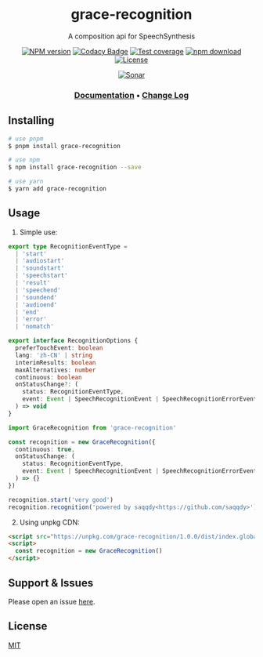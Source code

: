 <div style="text-align: center;" align="center">

# grace-recognition

A composition api for SpeechSynthesis

[![NPM version][npm-image]][npm-url]
[![Codacy Badge][codacy-image]][codacy-url]
[![Test coverage][codecov-image]][codecov-url]
[![npm download][download-image]][download-url]
[![License][license-image]][license-url]

[![Sonar][sonar-image]][sonar-url]

</div>

<div style="text-align: center; margin-bottom: 20px;" align="center">

### **[Documentation](https://www.saqqdy.com/grace-recognition)** • **[Change Log](./CHANGELOG.md)**

</div>

## Installing

```bash
# use pnpm
$ pnpm install grace-recognition

# use npm
$ npm install grace-recognition --save

# use yarn
$ yarn add grace-recognition
```

## Usage

1. Simple use:

```ts
export type RecognitionEventType =
  | 'start'
  | 'audiostart'
  | 'soundstart'
  | 'speechstart'
  | 'result'
  | 'speechend'
  | 'soundend'
  | 'audioend'
  | 'end'
  | 'error'
  | 'nomatch'

export interface RecognitionOptions {
  preferTouchEvent: boolean
  lang: 'zh-CN' | string
  interimResults: boolean
  maxAlternatives: number
  continuous: boolean
  onStatusChange?: (
    status: RecognitionEventType,
    event: Event | SpeechRecognitionEvent | SpeechRecognitionErrorEvent
  ) => void
}

import GraceRecognition from 'grace-recognition'

const recognition = new GraceRecognition({
  continuous: true,
  onStatusChange: (
    status: RecognitionEventType,
    event: Event | SpeechRecognitionEvent | SpeechRecognitionErrorEvent
  ) => {}
})

recognition.start('very good')
recognition.recognition('powered by saqqdy<https://github.com/saqqdy>')
```

2. Using unpkg CDN:

```html
<script src="https://unpkg.com/grace-recognition/1.0.0/dist/index.global.prod.js"></script>
<script>
  const recognition = new GraceRecognition()
</script>
```

## Support & Issues

Please open an issue [here](https://github.com/saqqdy/grace-recognition/issues).

## License

[MIT](LICENSE)

[npm-image]: https://img.shields.io/npm/v/grace-recognition.svg?style=flat-square
[npm-url]: https://npmjs.org/package/grace-recognition
[codacy-image]: https://app.codacy.com/project/badge/Grade/f70d4880e4ad4f40aa970eb9ee9d0696
[codacy-url]: https://www.codacy.com/gh/saqqdy/grace-recognition/dashboard?utm_source=github.com&utm_medium=referral&utm_content=saqqdy/grace-recognition&utm_campaign=Badge_Grade
[codecov-image]: https://img.shields.io/codecov/c/github/saqqdy/grace-recognition.svg?style=flat-square
[codecov-url]: https://codecov.io/github/saqqdy/grace-recognition?branch=master
[download-image]: https://img.shields.io/npm/dm/grace-recognition.svg?style=flat-square
[download-url]: https://npmjs.org/package/grace-recognition
[license-image]: https://img.shields.io/badge/License-MIT-blue.svg
[license-url]: LICENSE
[sonar-image]: https://sonarcloud.io/api/project_badges/quality_gate?project=saqqdy_grace-recognition
[sonar-url]: https://sonarcloud.io/dashboard?id=saqqdy_grace-recognition
